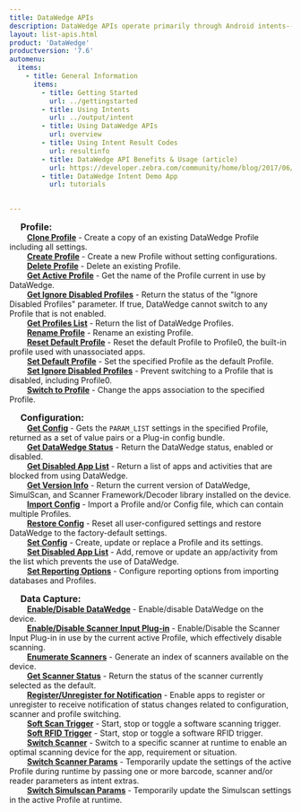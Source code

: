 ```yaml
---
title: DataWedge APIs
description: DataWedge APIs operate primarily through Android intents--specific commands that can be used by other applications to control data capture without the need to directly access the DataWedge UI.  
layout: list-apis.html
product: 'DataWedge'
productversion: '7.6'
automenu:
  items:
    - title: General Information
      items:
        - title: Getting Started
          url: ../gettingstarted
        - title: Using Intents 
          url: ../output/intent
        - title: Using DataWedge APIs 
          url: overview
        - title: Using Intent Result Codes  
          url: resultinfo
        - title: DataWedge API Benefits & Usage (article) 
          url: https://developer.zebra.com/community/home/blog/2017/06/27/datawedge-apis-benefits-challenges
        - title: DataWedge Intent Demo App 
          url: tutorials

    
---
```

<!--
// Removed from above section

- title: DataWedge APIs
      items:
        - title: Clone Profile 
          url: cloneprofile
        - title: Create Profile 
          url: createprofile
        - title: Delete Profile 
          url: deleteprofile
        - title: Enable/Disable DataWedge 
          url: enabledatawedge
        - title: Enumerate Scanners 
          url: enumeratescanners
        - title: Get Active Profile 
          url: getactiveprofile
        - title: Get Config 
          url: getconfig
        - title: Get DataWedge Status 
          url: getdatawedgestatus
        - title: Get Disabled App List 
          url: getdisabledapplist
        - title: Get Ignore Disabled Profiles 
          url: getignoredisabledprofiles
        - title: Get Profiles List 
          url: getprofileslist
        - title: Get Scanner Status 
          url: getscannerstatus
        - title: Get Version Info 
          url: getversioninfo
        - title: Import Config 
          url: importconfig
        - title: Register/Unregister for Notification 
          url: registerfornotification
        - title: Rename Profile 
          url: renameprofile
        - title: Reset Default Profile 
          url: resetdefaultprofile
        - title: Restore Config 
          url: restoreconfig
        - title: Scanner Input Plug-in 
          url: scannerinputplugin
        - title: Set Config 
          url: setconfig
        - title: Set Default Profile 
          url: setdefaultprofile
        - title: Set Disabled App List 
          url: setdisabledapplist
        - title: Set Ignore Disabled Profiles 
          url: setignoredisabledprofiles
        - title: Set Reporting Options 
          url: setreportingoptions   
        - title: Soft Scan Trigger 
          url: softscantrigger
        - title: Soft RFID Trigger 
          url: softrfidtrigger
        - title: Switch Scanner 
          url: switchscanner
        - title: Switch Scanner Params 
          url: switchscannerparams
        - title: Switch SimulScan Params 
          url: switchsimulscanparams
        - title: Switch to Profile 
          url: switchtoprofile
-->
<!--
<table border="0">
 <tr>
    <td><b style="font-size:18px">Profile:</b></td>
    <td><b style="font-size:18px">Configuration:</b></td>
    <td><b style="font-size:18px">Data Capture:</b></td>
 </tr>
 <tr>
    <td><a href="./cloneprofile">Clone Profile</a></td>
    <td><a href="./getconfig">Get Config</a></td>
    <td><a href="./enabledatawedge">Enable/Disable DataWedge</a></td>
 </tr>
 <tr>
    <td><a href="./createprofile">Create Profile&nbsp;&nbsp;&nbsp;&nbsp;&nbsp;&nbsp;</a></td>
    <td><a href="./getdatawedgestatus">Get DataWedge Status&nbsp;&nbsp;&nbsp;&nbsp;&nbsp;&nbsp;</a></td>
    <td><a href="./scannerinputplugin">Enable/Disable Scanner Input Plug-in</a></td>
 </tr>
 <tr>
    <td><a href="./deleteprofile">Delete Profile</a></td>
    <td><a href="./getdisabledapplist">Get Disabled App List</a></td>
    <td><a href="./enumeratescanners">Enumerate Scanners</a></td>
 </tr>
 <tr>
    <td><a href="./getactiveprofile">Get Active Profile</a></td>
    <td><a href="./getversioninfo">Get Version Info</a></td>
    <td><a href="./getscannerstatus">Get Scanner Status</a></td>
 </tr>
 <tr>
    <td><a href="./getignoredisabledprofiles">Get Ignore Disabled Profiles</a></td>
    <td><a href="./importconfig">Import Config</a></td>
    <td><a href="./registerfornotification">Register/Unregister for Notification</a></td>
 </tr>
 <tr>
    <td><a href="./getprofileslist">Get Profiles List</a></td>
    <td><a href="./restoreconfig">Restore Config</a></td>
    <td><a href="./softscantrigger">Soft Scan Trigger</a></td>
 </tr>
 <tr>
    <td><a href="./renameprofile">Rename Profile</a></td>
    <td><a href="./setconfig">Set Config</a></td>
    <td><a href="./switchscanner">Switch Scanner</a></td>
 </tr>
 <tr>
    <td><a href="./resetdefaultprofile">Reset Default Profile</a></td>
    <td><a href="./setdisabledapplist">Set Disabled App List</a></td>
    <td><a href="./switchscannerparams">Switch Scanner Params</a></td>
 </tr>
 <tr>
    <td><a href="./setdefaultprofile">Set Default Profile</a></td>
    <td><a href="./setreportingoptions">Set Reporting Options</a></td>
    <td><a href=""></a></td>
 </tr>
 <tr>
    <td><a href="./setignoredisabledprofiles">Set Ignore Disabled Profiles</a></td>
    <td><a href="./switchsimulscanparams">Switch Simulscan Params</a></td>
    <td><a href=""></a></td>
 </tr>
 <tr>
    <td><a href="./switchtoprofile">Switch to Profile</a></td>
    <td><a href=""></a></td>
    <td><a href=""></a></td>
 </tr>
</table>
-->
&nbsp;&nbsp;&nbsp;&nbsp;&nbsp;<b style="font-size:16px">Profile:</b><br />
&nbsp;&nbsp;&nbsp;&nbsp;&nbsp;&nbsp;&nbsp;&nbsp;**<a href="./cloneprofile">Clone Profile</a>** - Create a copy of an existing DataWedge Profile including all settings.<br/>
&nbsp;&nbsp;&nbsp;&nbsp;&nbsp;&nbsp;&nbsp;&nbsp;**<a href="./createprofile">Create Profile</a>** - Create a new Profile without setting configurations.<br />
&nbsp;&nbsp;&nbsp;&nbsp;&nbsp;&nbsp;&nbsp;&nbsp;**<a href="./deleteprofile">Delete Profile</a>** - Delete an existing Profile.<br />
&nbsp;&nbsp;&nbsp;&nbsp;&nbsp;&nbsp;&nbsp;&nbsp;**<a href="./getactiveprofile">Get Active Profile</a>** - Get the name of the Profile current in use by DataWedge.<br />
&nbsp;&nbsp;&nbsp;&nbsp;&nbsp;&nbsp;&nbsp;&nbsp;**<a href="./getignoredisabledprofiles">Get Ignore Disabled Profiles</a>** - Return the status of the "Ignore Disabled Profiles" parameter. If true, DataWedge cannot switch to any Profile that is not enabled.<br />
&nbsp;&nbsp;&nbsp;&nbsp;&nbsp;&nbsp;&nbsp;&nbsp;**<a href="./getprofileslist">Get Profiles List</a>** - Return the list of DataWedge Profiles.<br />
&nbsp;&nbsp;&nbsp;&nbsp;&nbsp;&nbsp;&nbsp;&nbsp;**<a href="./renameprofile">Rename Profile</a>** - Rename an existing Profile.<br />
&nbsp;&nbsp;&nbsp;&nbsp;&nbsp;&nbsp;&nbsp;&nbsp;**<a href="./resetdefaultprofile">Reset Default Profile</a>** - Reset the default Profile to Profile0, the built-in profile used with unassociated apps.<br />
&nbsp;&nbsp;&nbsp;&nbsp;&nbsp;&nbsp;&nbsp;&nbsp;**<a href="./setdefaultprofile">Set Default Profile</a>** - Set the specified Profile as the default Profile.<br />
&nbsp;&nbsp;&nbsp;&nbsp;&nbsp;&nbsp;&nbsp;&nbsp;**<a href="./setignoredisabledprofiles">Set Ignore Disabled Profiles</a>** - Prevent switching to a Profile that is disabled, including Profile0.<br />
&nbsp;&nbsp;&nbsp;&nbsp;&nbsp;&nbsp;&nbsp;&nbsp;**<a href="./switchtoprofile">Switch to Profile</a>** - Change the apps association to the specified Profile.
    
&nbsp;&nbsp;&nbsp;&nbsp;&nbsp;<b style="font-size:16px">Configuration:</b><br />
&nbsp;&nbsp;&nbsp;&nbsp;&nbsp;&nbsp;&nbsp;&nbsp;**<a href="./getconfig">Get Config</a>** - Gets the `PARAM_LIST` settings in the specified Profile, returned as a set of value pairs or a Plug-in config bundle. <br />
&nbsp;&nbsp;&nbsp;&nbsp;&nbsp;&nbsp;&nbsp;&nbsp;**<a href="./getdatawedgestatus">Get DataWedge Status</a>** - Return the DataWedge status, enabled or disabled.<br />
&nbsp;&nbsp;&nbsp;&nbsp;&nbsp;&nbsp;&nbsp;&nbsp;**<a href="./getdisabledapplist">Get Disabled App List</a>** - Return a list of apps and activities that are blocked from using DataWedge.<br />
&nbsp;&nbsp;&nbsp;&nbsp;&nbsp;&nbsp;&nbsp;&nbsp;**<a href="./getversioninfo">Get Version Info</a>** - Return the current version of DataWedge, SimulScan, and Scanner Framework/Decoder library installed on the device.<br />
&nbsp;&nbsp;&nbsp;&nbsp;&nbsp;&nbsp;&nbsp;&nbsp;**<a href="./importconfig">Import Config</a>** - Import a Profile and/or Config file, which can contain multiple Profiles.<br />
&nbsp;&nbsp;&nbsp;&nbsp;&nbsp;&nbsp;&nbsp;&nbsp;**<a href="./restoreconfig">Restore Config</a></td>** - Reset all user-configured settings and restore DataWedge to the factory-default settings.<br />
&nbsp;&nbsp;&nbsp;&nbsp;&nbsp;&nbsp;&nbsp;&nbsp;**<a href="./setconfig">Set Config</a>** - Create, update or replace a Profile and its settings.<br />
&nbsp;&nbsp;&nbsp;&nbsp;&nbsp;&nbsp;&nbsp;&nbsp;**<a href="./setdisabledapplist">Set Disabled App List</a>** - Add, remove or update an app/activity from the list which prevents the use of DataWedge.<br />
&nbsp;&nbsp;&nbsp;&nbsp;&nbsp;&nbsp;&nbsp;&nbsp;**<a href="./setreportingoptions">Set Reporting Options</a>** - Configure reporting options from importing databases and Profiles.<br />

&nbsp;&nbsp;&nbsp;&nbsp;&nbsp;<b style="font-size:16px">Data Capture:</b><br />
&nbsp;&nbsp;&nbsp;&nbsp;&nbsp;&nbsp;&nbsp;&nbsp;**<a href="./enabledatawedge">Enable/Disable DataWedge</a>** - Enable/disable DataWedge on the device.<br />
&nbsp;&nbsp;&nbsp;&nbsp;&nbsp;&nbsp;&nbsp;&nbsp;**<a href="./scannerinputplugin">Enable/Disable Scanner Input Plug-in</a>** - Enable/Disable the Scanner Input Plug-in in use by the current active Profile, which effectively disable scanning.<br />
&nbsp;&nbsp;&nbsp;&nbsp;&nbsp;&nbsp;&nbsp;&nbsp;**<a href="./enumeratescanners">Enumerate Scanners</a>** - Generate an index of scanners available on the device.<br />
&nbsp;&nbsp;&nbsp;&nbsp;&nbsp;&nbsp;&nbsp;&nbsp;**<a href="./getscannerstatus">Get Scanner Status</a>** - Return the status of the scanner currently selected as the default.<br />
&nbsp;&nbsp;&nbsp;&nbsp;&nbsp;&nbsp;&nbsp;&nbsp;**<a href="./registerfornotification">Register/Unregister for Notification</a>** - Enable apps to register or unregister to receive notification of status changes related to configuration, scanner and profile switching.<br />
&nbsp;&nbsp;&nbsp;&nbsp;&nbsp;&nbsp;&nbsp;&nbsp;**<a href="./softscantrigger">Soft Scan Trigger</a>** - Start, stop or toggle a software scanning trigger. <br />
&nbsp;&nbsp;&nbsp;&nbsp;&nbsp;&nbsp;&nbsp;&nbsp;**<a href="./softrfidtrigger">Soft RFID Trigger</a>** - Start, stop or toggle a software RFID trigger. <br />
&nbsp;&nbsp;&nbsp;&nbsp;&nbsp;&nbsp;&nbsp;&nbsp;**<a href="./switchscanner">Switch Scanner</a>** - Switch to a specific scanner at runtime to enable an optimal scanning device for the app, requirement or situation. <br />
&nbsp;&nbsp;&nbsp;&nbsp;&nbsp;&nbsp;&nbsp;&nbsp;**<a href="./switchscannerparams">Switch Scanner Params</a>** - Temporarily update the settings of the active Profile during runtime by passing one or more barcode, scanner and/or reader parameters as intent extras.<br />
&nbsp;&nbsp;&nbsp;&nbsp;&nbsp;&nbsp;&nbsp;&nbsp;**<a href="./switchsimulscanparams">Switch Simulscan Params</a>** - Temporarily update the Simulscan settings in the active Profile at runtime.<br />